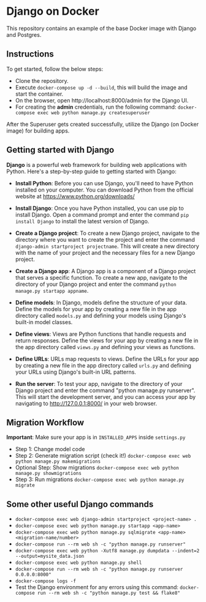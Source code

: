 # Django on Docker

This repository contains an example of the base Docker image with Django and Postgres.

## Instructions

To get started, follow the below steps:

- Clone the repository.
- Execute `docker-compose up -d --build`, this will build the image and start the container.
- On the browser, open http://localhost:8000/admin for the Django UI.
- For creating the **admin** credentials, run the following command: `docker-compose exec web python manage.py createsuperuser`

After the Superuser gets created successfully, utilize the Django (on Docker image) for building apps.

## Getting started with Django

**Django** is a powerful web framework for building web applications with Python. Here's a step-by-step guide to getting started with Django:

- **Install Python**: Before you can use Django, you'll need to have Python installed on your computer. You can download Python from the official website at https://www.python.org/downloads/

- **Install Django**: Once you have Python installed, you can use pip to install Django. Open a command prompt and enter the command `pip install Django` to install the latest version of Django.

- **Create a Django project**: To create a new Django project, navigate to the directory where you want to create the project and enter the command `django-admin startproject projectname`. This will create a new directory with the name of your project and the necessary files for a new Django project.

- **Create a Django app**: A Django app is a component of a Django project that serves a specific function. To create a new app, navigate to the directory of your Django project and enter the command `python manage.py startapp appname`.

- **Define models**: In Django, models define the structure of your data. Define the models for your app by creating a new file in the app directory called `models.py` and defining your models using Django's built-in model classes.

- **Define views**: Views are Python functions that handle requests and return responses. Define the views for your app by creating a new file in the app directory called `views.py` and defining your views as functions.

- **Define URLs**: URLs map requests to views. Define the URLs for your app by creating a new file in the app directory called `urls.py` and defining your URLs using Django's built-in URL patterns.

- **Run the server**: To test your app, navigate to the directory of your Django project and enter the command "python manage.py runserver". This will start the development server, and you can access your app by navigating to http://127.0.0.1:8000/ in your web browser.

## Migration Workflow

**Important**: Make sure your app is in `INSTALLED_APPS` inside `settings.py`

- Step 1: Change model code
- Step 2: Generate migration script (check it!)
  `docker-compose exec web python manage.py makemigrations`
- Optional Step: Show migrations
  `docker-compose exec web python manage.py showmigrations`
- Step 3: Run migrations
  `docker-compose exec web python manage.py migrate`

## Some other useful Django commands

- `docker-compose exec web django-admin startproject <project-name> .`
- `docker-compose exec web python manage.py startapp <app-name>`
- `docker-compose exec web python manage.py sqlmigrate <app-name> <migration-name/number>`
- `docker-compose run --rm web sh -c "python manage.py runserver"`
- `docker-compose exec web python -Xutf8 manage.py dumpdata --indent=2 --output=mysite_data.json`
- `docker-compose exec web python manage.py shell`
- `docker-compose run --rm web sh -c "python manage.py runserver 0.0.0.0:8000"`
- `docker-compose logs -f`
- Test the Django environment for any errors using this command: `docker-compose run --rm web sh -c "python manage.py test && flake8"`
